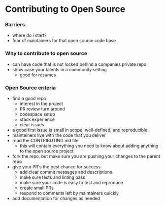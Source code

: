 # Contributing to Open Source

### Barriers 
- where do i start?
- fear of maintainers for that open source code base

### Why to contribute to open source 
- can have code that is not locked behind a companies private repo
- show case your talents in a community setting
  - good for resumes 

### Open Source criteria 
- find a good repo
  - interest in the project
  - PR review turn around
  - codespace setup
  - stack experience 
  - clear issues 
- a good first issue is small in scope, well-defined, and reproducible
- maintainers live with the code that you deliver
- read the CONTRIBUTING.md file
  - this will contain everything you need to know about adding anything to the open source project
- fork the repo, but make sure you are pushing your changes to the parent repo
- give your PR's the best chance for success
  - add clear commit messages and descriptions
  - make sure tests and linting pass
  - make sure your code is easy to test and reproduce 
  - create small PRs 
  - respond to comments left by maintainers quickly 
- add documentation for changes as needed